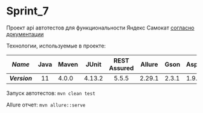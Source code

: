 # Sprint_7

 Проект api автотестов для функциональности Яндекс Самокат [согласно документации](https://qa-scooter.praktikum-services.ru/docs/)

Технологии, используемые в проекте:

| **_Name_**    | Java | Maven | JUnit  | REST Assured | Allure | Gson  | AspectJ | Lombok  |
|---------------|:----:|-------|--------|:------------:|:------:|-------|---------|:-------:|
| **_Version_** |  11  | 4.0.0 | 4.13.2 |    5.5.5     | 2.29.1 | 2.3.1 | 1.9.24  | 1.18.38 |

Запуск автотестов: ````mvn clean test````

Allure отчет: ````mvn allure::serve````